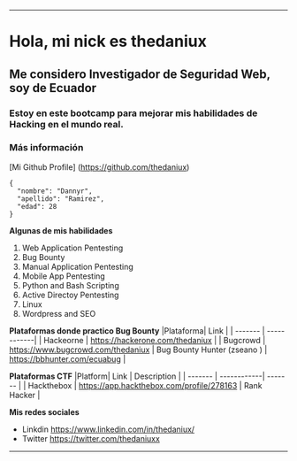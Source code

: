 ***
# Hola, mi nick es thedaniux
## Me considero Investigador de Seguridad Web, soy de **Ecuador**
### Estoy en este bootcamp para mejorar mis habilidades de Hacking en el mundo real.

### Más  información

[Mi Github Profile] (https://github.com/thedaniux)
```
{
  "nombre": "Dannyr",
  "apellido": "Ramirez",
  "edad": 28
}
```

**Algunas de mis habilidades**

1. Web Application Pentesting 
2. Bug Bounty 
3. Manual Application Pentesting
4. Mobile App Pentesting
5. Python and Bash Scripting
6. Active Directoy Pentesting
7. Linux
8. Wordpress and SEO

**Plataformas donde practico Bug Bounty**
|Plataforma| Link |
| -------   | ------------|
| Hackeorne | https://hackerone.com/thedaniux |
| Bugcrowd  | https://www.bugcrowd.com/thedaniux
| Bug Bounty Hunter (zseano ) |  https://bbhunter.com/ecuabug |

**Plataformas CTF**
|Platform| Link | Description | 
| -------   | ------------| ------- | 
| Hackthebox | https://app.hackthebox.com/profile/278163 | Rank Hacker | 

**Mis redes sociales**
- Linkdin https://www.linkedin.com/in/thedaniux/
- Twitter https://twitter.com/thedaniuxx

***

